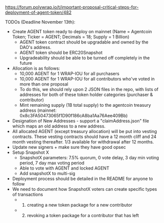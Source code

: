 https://forum.polywrap.io/t/important-proposal-critical-steps-for-deployment-of-agent-token/482

TODOs (Deadline November 13th):
* Create AGENT token ready to deploy on mainnet (Name = Agentcoin Token; Ticker = AGENT; Decimals = 18; Supply = 1 Billion)
  * AGENT token contract should be upgradable and owned by the DAO's address.
  * AGENT token should be ERC20Snapshot
  * Upgradeability should be able to be turned off completely in the future
* Allocation is as follows:
  * 10,000 AGENT for 1 WRAP-IOU for all purchasers
  * 10,000 AGENT for 1 WRAP-IOU for all contributors who've voted in more than one proposal
  * To do this, we should rely upon 2 JSON files in the repo, with lists of addresses for both of these token holder categories (purchaser & contributor)
  * Mint remaining supply (1B total supply) to the agentcoin treasury address (mainnet: 0x8c3FA50473065f1D90f186cA8ba1Aa76Aee409Bb)
* Designation of New Addresses - support a "claimAddress.json" file which maps an old address to a new address.
* All allocated AGENT (except treasury allocation) will be put into vesting contracts. These vesting contracts should have a 12 month cliff and 24 month vesting thereafter. 1/3 available for withdrawal after 12 months.
* Update new signers + make sure they have good opsec
* Setup Snapshot X
  * SnapshotX parameters: 7.5% quorum, 0 vote delay, 3 day min voting period, 7 day max voting period
  * Able to vote with AGENT and locked AGENT
  * Add snapshotX to multi-sig
* Deployment process should be detailed in the README for anyone to follow
* We need to document how SnapshotX voters can create specific types of transactions
  * 1. creating a new token package for a new contributor
  * 2. revoking a token package for a contributor that has left
